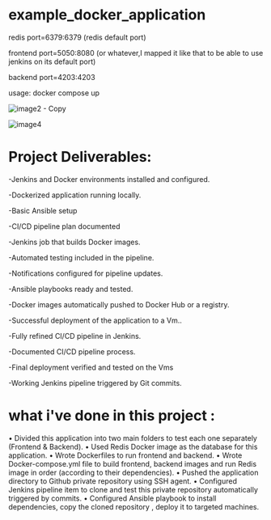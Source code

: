 # example_docker_application
redis port=6379:6379 (redis default port)

frontend port=5050:8080 (or whatever,I mapped it like that to be able to use jenkins on its default port)

backend port=4203:4203  

usage: docker compose up


![image2 - Copy](https://github.com/user-attachments/assets/2419bff5-04d3-40e6-b41e-5b2501e3300d)


![image4](https://github.com/user-attachments/assets/b964a18f-89c7-4978-8531-208cd6fb8ec7)


# Project Deliverables: 
-Jenkins and Docker environments installed and configured.

-Dockerized application running locally.

-Basic Ansible setup

-CI/CD pipeline plan documented

-Jenkins job that builds Docker images.

-Automated testing included in the pipeline.

-Notifications configured for pipeline updates.

-Ansible playbooks ready and tested.

-Docker images automatically pushed to Docker Hub or a registry. 

-Successful deployment of the application to a Vm.. 

-Fully refined CI/CD pipeline in Jenkins.

-Documented CI/CD pipeline process.

-Final deployment verified and tested on the Vms

-Working Jenkins pipeline triggered by Git commits.

# what i've done in this project :
•	Divided this application into two main folders to test each one separately (Frontend & Backend).
•	Used Redis Docker image as the database for this application.
•	Wrote Dockerfiles to run frontend and backend.
•	Wrote Docker-compose.yml file to build frontend, backend images and run Redis image in order (according to their dependencies).
•	Pushed the application directory to Github private repository using SSH agent.
•	Configured Jenkins pipeline item to clone and test this private repository automatically triggered by commits.
•	Configured Ansible playbook to install dependencies, copy the cloned repository , deploy it to targeted machines.
